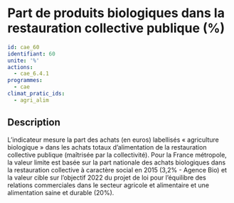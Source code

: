 # Part de produits biologiques dans la restauration collective publique (%)
```yaml
id: cae_60
identifiant: 60
unite: '%'
actions:
  - cae_6.4.1
programmes:
  - cae
climat_pratic_ids:
  - agri_alim
```
## Description
L’indicateur mesure la part des achats (en euros) labellisés « agriculture biologique » dans les achats totaux d’alimentation de la restauration collective publique (maîtrisée par la collectivité).  Pour la France métropole, la valeur limite est basée sur la part nationale des achats biologiques dans la restauration collective à caractère social en 2015 (3,2% - Agence Bio) et la valeur cible sur l’objectif 2022 du projet de loi pour l’équilibre des relations commerciales dans le secteur agricole et alimentaire et une alimentation saine et durable (20%).




